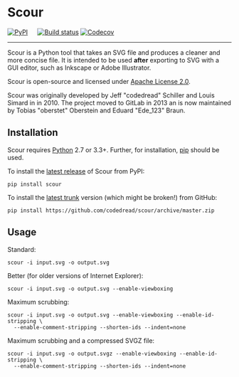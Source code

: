# Scour

[![PyPI](https://img.shields.io/pypi/v/scour.svg)](https://pypi.python.org/pypi/scour "Package listing on PyPI")
 
[![Build status](https://img.shields.io/travis/scour-project/scour.svg)](https://travis-ci.org/scour-project/scour "Build status (via TravisCI)")
[![Codecov](https://img.shields.io/codecov/c/github/scour-project/scour.svg)](https://codecov.io/gh/scour-project/scour "Code coverage (via Codecov)")

---

Scour is a Python tool that takes an SVG file and produces a cleaner and more concise file. It is intended to be used **after** exporting to SVG with a GUI editor, such as Inkscape or Adobe Illustrator.

Scour is open-source and licensed under [Apache License 2.0](https://github.com/codedread/scour/blob/master/LICENSE).

Scour was originally developed by Jeff "codedread" Schiller and Louis Simard in in 2010.
The project moved to GitLab in 2013 an is now maintained by Tobias "oberstet" Oberstein and Eduard "Ede_123" Braun.

## Installation

Scour requires [Python](https://www.python.org) 2.7 or 3.3+. Further, for installation, [pip](https://pip.pypa.io) should be used.

To install the [latest release](https://pypi.python.org/pypi/scour) of Scour from PyPI:

```console
pip install scour
```

To install the [latest trunk](https://github.com/codedread/scour) version (which might be broken!) from GitHub:

```console
pip install https://github.com/codedread/scour/archive/master.zip
```

## Usage

Standard:

```console
scour -i input.svg -o output.svg
```

Better (for older versions of Internet Explorer):

```console
scour -i input.svg -o output.svg --enable-viewboxing
```

Maximum scrubbing:

```console
scour -i input.svg -o output.svg --enable-viewboxing --enable-id-stripping \
  --enable-comment-stripping --shorten-ids --indent=none
```

Maximum scrubbing and a compressed SVGZ file:

```console
scour -i input.svg -o output.svgz --enable-viewboxing --enable-id-stripping \
  --enable-comment-stripping --shorten-ids --indent=none
```

